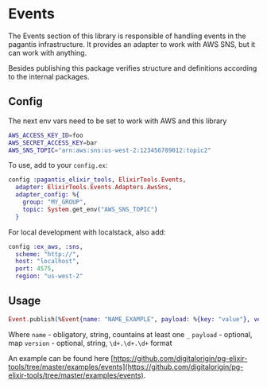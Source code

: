 # Events

The Events section of this library is responsible of handling events in the pagantis infrastructure. It provides an adapter to work with AWS SNS, but it can work with anything.

Besides publishing this package verifies structure and definitions according to the internal packages.

## Config

The next env vars need to be set to work with AWS and this library

```bash
AWS_ACCESS_KEY_ID=foo
AWS_SECRET_ACCESS_KEY=bar
AWS_SNS_TOPIC="arn:aws:sns:us-west-2:123456789012:topic2"
```

To use, add to your `config.ex`:

```elixir
config :pagantis_elixir_tools, ElixirTools.Events,
  adapter: ElixirTools.Events.Adapters.AwsSns,
  adapter_config: %{
    group: "MY_GROUP",
    topic: System.get_env("AWS_SNS_TOPIC")
  }
```

For local development with localstack, also add:

```elixir
config :ex_aws, :sns,
  scheme: "http://",
  host: "localhost",
  port: 4575,
  region: "us-west-2"
```

## Usage 
```elixir
Event.publish(%Event{name: "NAME_EXAMPLE", payload: %{key: "value"}, version: "1.0.0"}
```
Where 
`name` - obligatory, string, countains at least one `_`
`payload` - optional, map
`version` - optional, string, `\d+.\d+.\d+` format

An example can be found here [https://github.com/digitalorigin/pg-elixir-tools/tree/master/examples/events](https://github.com/digitalorigin/pg-elixir-tools/tree/master/examples/events).
